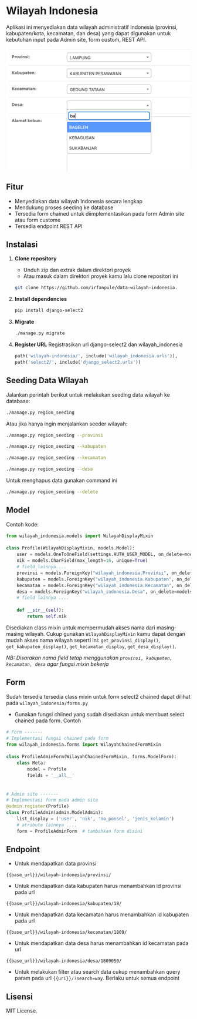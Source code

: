 # Wilayah Indonesia

Aplikasi ini menyediakan data wilayah administratif Indonesia (provinsi, kabupaten/kota, kecamatan, dan desa) yang dapat digunakan untuk kebutuhan input pada Admin site, form custom, REST API.

![admin-site](https://raw.githubusercontent.com/irfanpule/wilayah_indonesia/refs/heads/master/screenshoots/select-chained-admin-site.png)

## Fitur

- Menyediakan data wilayah Indonesia secara lengkap
- Mendukung proses seeding ke database
- Tersedia form chained untuk diimplementasikan pada form Admin site atau form custome
- Tersedia endpoint REST API

## Instalasi

1. **Clone repository**
    - Unduh zip dan extrak dalam direktori proyek
    - Atau masuk dalam direktori proyek kamu lalu clone repositori ini
    ```bash
    git clone https://github.com/irfanpule/data-wilayah-indonesia.
    ```

2. **Install dependencies**
    ```bash
    pip install django-select2
    ```

3. **Migrate**
    ```bash
    ./manage.py migrate
    ```

4. **Register URL**
    Registrasikan url django-select2 dan wilayah_indonesia
    ```python
    path('wilayah-indonesia/', include('wilayah_indonesia.urls')),
    path('select2/', include('django_select2.urls'))
    ```

## Seeding Data Wilayah

Jalankan perintah berikut untuk melakukan seeding data wilayah ke database:

```bash
./manage.py region_seeding
```
Atau jika hanya ingin menjalankan seeder wilayah:
```bash
./manage.py region_seeding --provinsi
```
```bash
./manage.py region_seeding --kabupaten
```
```bash
./manage.py region_seeding --kecamatan
```
```bash
./manage.py region_seeding --desa
```

Untuk menghapus data gunakan command ini

```bash
./manage.py region_seeding --delete
```

## Model
Contoh kode:
```python
from wilayah_indonesia.models import WilayahDisplayMixin

class Profile(WilayahDisplayMixin, models.Model):
    user = models.OneToOneField(settings.AUTH_USER_MODEL, on_delete=models.CASCADE)
    nik = models.CharField(max_length=16, unique=True)
    # field lainnya....
    provinsi = models.ForeignKey("wilayah_indonesia.Provinsi", on_delete=models.SET_NULL, null=True, blank=True)
    kabupaten = models.ForeignKey("wilayah_indonesia.Kabupaten", on_delete=models.SET_NULL, null=True, blank=True)
    kecamatan = models.ForeignKey("wilayah_indonesia.Kecamatan", on_delete=models.SET_NULL, null=True, blank=True)
    desa = models.ForeignKey("wilayah_indonesia.Desa", on_delete=models.SET_NULL, null=True, blank=True)
    # field lainnya ....

    def __str__(self):
        return self.nik
```
Disediakan class mixin untuk mempermudah akses nama dari masing-masing wilayah. Cukup gunakan `WilayahDisplayMixin` kamu dapat dengan mudah akses nama wilayah seperti ini: `get_provinsi_display()`, `get_kabupaten_display()`, `get_kecamatan_display`, `get_desa_display()`.

*NB: Disarakan nama field tetap menggunakan `provinsi, kabupaten, kecamatan, desa` agar fungsi mixin bekerja*


## Form
Sudah tersedia tersedia class mixin untuk form select2 chained dapat dilihat pada `wilayah_indonesia/forms.py`
- Gunakan fungsi chiined yang sudah disediakan untuk membuat select chained pada form. Contoh
```python    
# Form -------
# Implementasi fungsi chained pada form
from wilayah_indonesia.forms import WilayahChainedFormMixin

class ProfileAdminForm(WilayahChainedFormMixin, forms.ModelForm):
    class Meta:
        model = Profile
        fields = '__all__'


# Admin site -------
# Implementasi form pada admin site
@admin.register(Profile)
class ProfileAdmin(admin.ModelAdmin):
    list_display = ('user', 'nik', 'no_ponsel', 'jenis_kelamin')
    # atribute lainnya ....
    form = ProfileAdminForm  # tambahkan form disini
```

## Endpoint
- Untuk mendapatkan data provinsi 
```
{{base_url}}/wilayah-indonesia/provinsi/
```
- Untuk mendapatkan data kabupaten harus menambahkan id provinsi pada url
```
{{base_url}}/wilayah-indonesia/kabupaten/18/
```
- Untuk mendapatkan data kecamatan harus menambahkan id kabupaten pada url
```
{{base_url}}/wilayah-indonesia/kecamatan/1809/
```
- Untuk mendapatkan data desa harus menambahkan id kecamatan pada url
```
{{base_url}}/wilayah-indonesia/desa/1809050/
```
- Untuk melakukan filter atau search data cukup menambahkan query param pada url `{{uri}}/?search=way`. Berlaku untuk semua endpoint


## Lisensi

MIT License.
